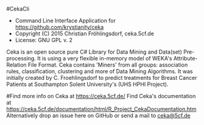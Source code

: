 #CekaCli 
- Command Line Interface Application for https://github.com/krystianity/ceka
- Copyright (C) 2015 Christian Fröhlingsdorf, ceka.5cf.de
- License: GNU GPL v. 2

Ceka is an open source pure C# Library for Data Mining and Data(set) Pre-processing. 
It is using a very flexible in-memory model of WEKA's Attribute-Relation File Format. 
Ceka contains 'Miners' from all groups: association rules, classification, clustering 
and more of Data Mining Algorithms. 
It was initially created by C. Froehlingsdorf to predict treatments for Breast Cancer Patients
at Southampton Solent University's (UHS HPHI Project).

#Find more info on Ceka at https://ceka.5cf.de/
Find Ceka's documentation at https://ceka.5cf.de/documentation/html/R_Project_CekaDocumentation.htm
Alternatively drop an issue here on GitHub or send a mail to ceka@5cf.de
